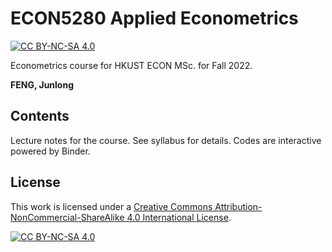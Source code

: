 # ECON5280 Applied Econometrics

[![CC BY-NC-SA 4.0][cc-by-nc-sa-shield]][cc-by-nc-sa]

Econometrics course for HKUST ECON MSc. for Fall 2022.

**FENG, Junlong**

## Contents

Lecture notes for the course. See syllabus for details. Codes are interactive powered by Binder.

## License

This work is licensed under a
[Creative Commons Attribution-NonCommercial-ShareAlike 4.0 International License][cc-by-nc-sa].

[![CC BY-NC-SA 4.0][cc-by-nc-sa-image]][cc-by-nc-sa]

[cc-by-nc-sa]: http://creativecommons.org/licenses/by-nc-sa/4.0/
[cc-by-nc-sa-image]: https://licensebuttons.net/l/by-nc-sa/4.0/88x31.png
[cc-by-nc-sa-shield]: https://img.shields.io/badge/License-CC%20BY--NC--SA%204.0-lightgrey.svg
